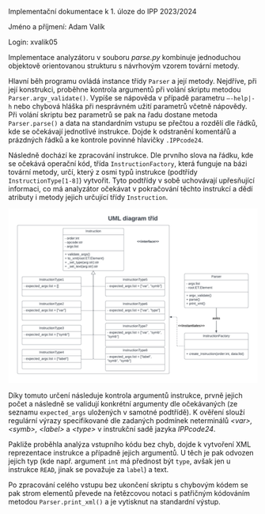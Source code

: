 Implementační dokumentace k 1. úloze do IPP 2023/2024

Jméno a příjmení: Adam Valík

Login: xvalik05


Implementace analyzátoru v souboru _parse.py_ kombinuje jednoduchou objektově orientovanou strukturu s návrhovým vzorem tovární metody. 

Hlavní běh programu ovládá instance třídy ``Parser`` a její metody. Nejdříve, při její konstrukci, proběhne kontrola argumentů při volání skriptu metodou ``Parser.argv_validate()``. Vypíše se nápověda v případě parametru ``—-help|-h`` nebo chybová hláška při nesprávném užití parametrů včetně nápovědy. Při volání skriptu bez parametrů se pak na řadu dostane metoda ``Parser.parse()`` a data na standardním vstupu se přečtou a rozdělí dle řádků, kde se očekávají jednotlivé instrukce. Dojde k odstranění komentářů a prázdných řádků a ke kontrole povinné hlavičky ``.IPPcode24``.

Následně dochází ke zpracování instrukce. Dle prvního slova na řádku, kde se očekává operační kód, třída ``InstructionFactory``, která funguje na bázi tovární metody, určí, který z osmi typů instrukce (podtřídy ``InstructionType[1-8]``) vytvořit. Tyto podtřídy v sobě uchovávají upřesňující informaci, co má analyzátor očekávat v pokračování těchto instrukcí a dědí atributy i metody jejich určující třídy ``Instruction``. 

![UML diagram tříd](./class.png)

Díky tomuto určení následuje kontrola argumentů instrukce, prvně jejich počet a následně se validují konkrétní argumenty dle očekávaných (ze seznamu ``expected_args`` uložených v samotné podtřídě). K ověření slouží regulární výrazy specifikované dle zadaných podmínek neterminálů _\<var\>, \<symb\>, \<label\>_ a _\<type\>_ v instrukční sadě jazyka _IPPcode24_.

Pakliže proběhla analýza vstupního kódu bez chyb, dojde k vytvoření XML reprezentace instrukce a případně jejich argumentů. U těch je pak odvozen jejich typ (kde např. argument ``int`` má přednost být ``type``, avšak jen u instrukce ``READ``, jinak se považuje za ``label``) a text. 

Po zpracování celého vstupu bez ukončení skriptu s chybovým kódem se pak strom elementů převede na řetězcovou notaci s patřičným kódováním metodou ``Parser.print_xml()`` a je vytisknut na standardní výstup.

